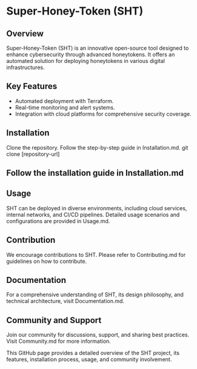# Super-Honey-Token (SHT)

## Overview
Super-Honey-Token (SHT) is an innovative open-source tool designed to enhance cybersecurity through advanced honeytokens. It offers an automated solution for deploying honeytokens in various digital infrastructures.

## Key Features
- Automated deployment with Terraform.
- Real-time monitoring and alert systems.
- Integration with cloud platforms for comprehensive security coverage.


## Installation
Clone the repository.
Follow the step-by-step guide in Installation.md.
git clone [repository-url]

## Follow the installation guide in Installation.md

## Usage
SHT can be deployed in diverse environments, including cloud services, internal networks, and CI/CD pipelines. Detailed usage scenarios and configurations are provided in Usage.md.

## Contribution
We encourage contributions to SHT. Please refer to Contributing.md for guidelines on how to contribute.

## Documentation
For a comprehensive understanding of SHT, its design philosophy, and technical architecture, visit Documentation.md.

## Community and Support
Join our community for discussions, support, and sharing best practices. Visit Community.md for more information.

This GitHub page provides a detailed overview of the SHT project, its features, installation process, usage, and community involvement.
